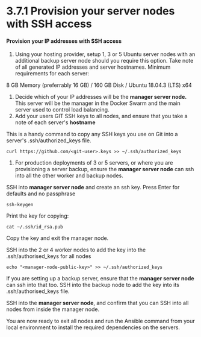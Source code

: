 # 3.7.1 Provision your server nodes with SSH access

#### Provision your IP addresses with SSH access

1. Using your hosting provider, setup 1, 3 or 5 Ubuntu server nodes with an additional backup server node should you require this option. Take note of all generated IP addresses and server hostnames.  Minimum requirements for each server:

8 GB Memory (preferrably 16 GB) / 160 GB Disk / Ubuntu 18.04.3 (LTS) x64

1. Decide which of your IP addresses will be the **manager server node.** This server will be the manager in the Docker Swarm and the main server used to control load balancing.
2. Add your users GIT SSH keys to all nodes, and ensure that you take a note of each server's **hostname**

This is a handy command to copy any SSH keys you use on Git into a server's .ssh/authorized\_keys file.

```
curl https://github.com/<git-user>.keys >> ~/.ssh/authorized_keys
```

1. For production deployments of 3 or 5 servers, or where you are provisioning a server backup, ensure the **manager server node** can ssh into all the other worker and backup nodes.

SSH into **manager server node** and create an ssh key. Press Enter for defaults and no passphrase

```
ssh-keygen
```

Print the key for copying:

```
cat ~/.ssh/id_rsa.pub
```

Copy the key and exit the manager node.

SSH into the 2 or 4 worker nodes to add the key into the .ssh/authorised\_keys for all nodes

```
echo "<manager-node-public-key>" >> ~/.ssh/authorized_keys
```

If you are setting up a backup server, ensure that the **manager server node** can ssh into that too. SSH into the backup node to add the key into its .ssh/authorised\_keys file.

SSH into the **manager server node**, and confirm that you can SSH into all nodes from inside the manager node.

You are now ready to exit all nodes and run the Ansible command from your local environment to install the required dependencies on the servers.
